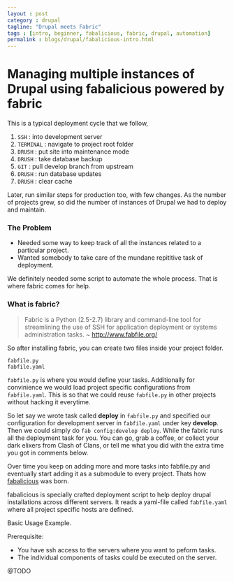 ```yaml
---
layout : post
category : drupal
tagline: "Drupal meets Fabric"
tags : [intro, beginner, fabalicious, fabric, drupal, automation]
permalink : blogs/drupal/fabalicious-intro.html
---
```

# Managing multiple instances of Drupal using fabalicious powered by fabric

This is a typical deployment cycle that we follow,

1. `SSH` : into development server
2. `TERMINAL` : navigate to project root folder
3. `DRUSH` : put site into maintenance mode
4. `DRUSH` : take database backup
5. `GIT` : pull develop branch from upstream
6. `DRUSH` : run database updates
7. `DRUSH` : clear cache

Later, run similar steps for production too, with few changes. As the number of projects grew, so did the number of instances of Drupal we had to deploy and maintain.

### The Problem
* Needed some way to keep track of all the instances related to a particular project.
* Wanted somebody to take care of the mundane repititive task of deployment.

We definitely needed some script to automate the whole process. That is where fabric comes for help.

### What is fabric?
>Fabric is a Python (2.5-2.7) library and command-line tool for streamlining the use of SSH for application deployment or systems administration tasks. 
~ http://www.fabfile.org/

So after installing fabric, you can create two files inside your project folder.

    fabfile.py
    fabfile.yaml

`fabfile.py` is where you would define your tasks. Additionally for convinience we would load project specific configurations from `fabfile.yaml`. This is so that we could reuse `fabfile.py` in other projects without hacking it everytime.

So let say we wrote  task called **deploy** in `fabfile.py` and specified our configuration for development server in `fabfile.yaml` under key **develop**. Then we could simply do `fab config:develop deploy`. While the fabric runs all the deployment task for you. You can go, grab a coffee, or collect your dark elixers from Clash of Clans, or tell me what you did with the extra time you got in comments below.

Over time you keep on adding more and more tasks into fabfile.py and eventually start adding it as a submodule to every project. Thats how [fabalicious](https://github.com/factorial-io/fabalicious) was born.

fabalicious is specially crafted deployment script to help deploy drupal installations across different servers. It reads a yaml-file called `fabfile.yaml` where all project specific hosts are defined.

Basic Usage Example.

Prerequisite:
* You have ssh access to the servers where you want to peform tasks.
* The individual components of tasks could be executed on the server.

@TODO

